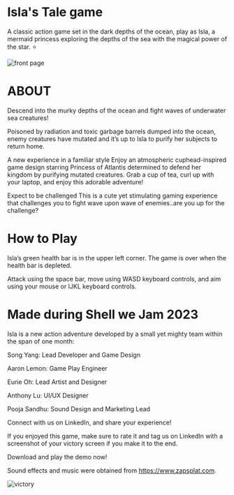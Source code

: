 # Isla's Tale game
A classic action game set in the dark depths of the ocean, play as Isla, a mermaid princess exploring the depths of the sea with the magical power of the star. 
⭐️

![front page](https://img.itch.zone/aW1nLzEyOTc4MjI0LnBuZw==/original/E5HWa9.png)

# ABOUT
Descend into the murky depths of the ocean and fight waves of underwater sea creatures!

Poisoned by radiation and toxic garbage barrels dumped into the ocean, enemy creatures have mutated and it’s up to Isla to purify her subjects to return home. 

A new experience in a familiar style
Enjoy an atmospheric cuphead-inspired game design starring Princess of Atlantis determined to defend her kingdom by purifying mutated creatures. Grab a cup of tea, curl up with your laptop, and enjoy this adorable adventure! 

Expect to be challenged
This is a cute yet stimulating gaming experience that challenges you to fight wave upon wave of enemies..are you up for the challenge? 

# How to Play
Isla’s green health bar is in the upper left corner. The game is over when the health bar is depleted. 

Attack using the space bar, move using WASD keyboard controls, and aim using your mouse or IJKL keyboard controls.

# Made during Shell we Jam 2023 
Isla is a new action adventure developed by a small yet mighty team within the span of one month:

Song Yang: Lead Developer and Game Design

Aaron Lemon: Game Play Engineer

Eurie Oh: Lead Artist and Designer

Anthony Lu: UI/UX Designer

Pooja Sandhu: Sound Design and Marketing Lead

Connect with us on LinkedIn, and share your experience! 

If you enjoyed this game, make sure to rate it and tag us on LinkedIn with a screenshot of your victory screen if you make it to the end.

Download and play the demo now!

Sound effects and music were obtained from https://www.zapsplat.com. 

![victory](https://img.itch.zone/aW1hZ2UvMjE2MTMzMS8xMjk2ODkxNi5wbmc=/original/VEu41T.png)
